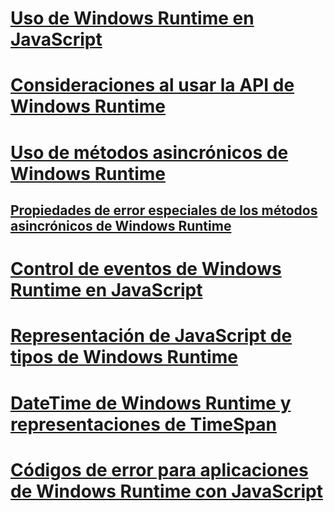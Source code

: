 # [Uso de Windows Runtime en JavaScript](using-the-windows-runtime-in-javascript.md)
# [Consideraciones al usar la API de Windows Runtime](considerations-when-using-the-windows-runtime-api.md)
# [Uso de métodos asincrónicos de Windows Runtime](using-windows-runtime-asynchronous-methods.md)
## [Propiedades de error especiales de los métodos asincrónicos de Windows Runtime](special-error-properties-from-asynchronous-windows-runtime-methods.md)
# [Control de eventos de Windows Runtime en JavaScript](handling-windows-runtime-events-in-javascript.md)
# [Representación de JavaScript de tipos de Windows Runtime](javascript-representation-of-windows-runtime-types.md)
# [DateTime de Windows Runtime y representaciones de TimeSpan](windows-runtime-datetime-and-timespan-representations.md)
# [Códigos de error para aplicaciones de Windows Runtime con JavaScript](error-codes-for-windows-runtime-apps-using-javascript.md)
